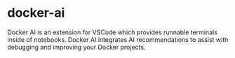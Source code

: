 # docker-ai

Docker AI is an extension for VSCode which provides runnable terminals inside of notebooks. Docker AI integrates AI recommendations to assist with debugging and improving your Docker projects. 
